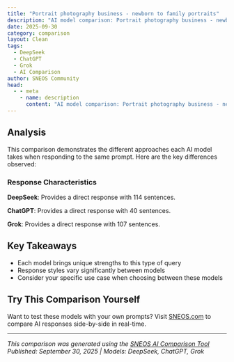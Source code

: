 ```yaml
---
title: "Portrait photography business - newborn to family portraits"
description: "AI model comparison: Portrait photography business - newborn to family portraits..."
date: 2025-09-30
category: comparison
layout: Clean
tags:
  - DeepSeek
  - ChatGPT
  - Grok
  - AI Comparison
author: SNEOS Community
head:
  - - meta
    - name: description
      content: "AI model comparison: Portrait photography business - newborn to family portraits..."
---
```


<ChatComparison
  title="Portrait photography business - newborn to family portraits"
  prompt="Portrait photography business - newborn to family portraits"
  :responses='{"DeepSeek": "Of course! Starting and running a portrait photography business specializing in newborns to families is a beautiful and rewarding venture. It combines artistic skill with the ability to connect with people during some of life\u0027s most precious moments.\n\nHere is a comprehensive guide covering everything from your core philosophy to the nitty-gritty of operations.\n\n---\n\n### **Part 1: Defining Your Brand \u0026 Niche**\n\nThis is the foundation of your business. You can\u0027t be everything to everyone.\n\n**1. Find Your \u0022Why\u0022 and Your Style:**\n* **Your \u0022Why\u0022:** Why do you want to photograph families? Is it to freeze a fleeting moment of childhood? To create heirlooms? To celebrate connection?\n* **Your Style:** This is your artistic signature. Are you?\n * **Light \u0026 Airy:** Bright, clean, soft colors, natural light.\n * **Dark \u0026 Moody:** Rich shadows, deep colors, dramatic lighting.\n * **Lifestyle:** Candid, storytelling, capturing real interactions in a client\u0027s home or a meaningful location.\n * **Posed/Classic:** Timeless, traditional portraits with deliberate posing and perfect lighting.\n\n**2. Specialize Within Your Niche:**\nWhile \u0022newborn to family\u0022 is your broad niche, you can further specialize to stand out.\n* **Newborn Specialist:** Requires specific safety training, props, and patience. You\u0027ll focus on babies under 3 months old.\n* **Milestone Photographer:** Capturing key stages: sitter sessions (6-8 months), first birthday cake smashes, etc.\n* **Maternity \u0026 Newborn Combo:** Serving families from pregnancy through the newborn stage.\n* **Outdoor Family Storyteller:** Focusing on adventurous, candid sessions in nature.\n\n---\n\n### **Part 2: Essential Skills \u0026 Equipment**\n\n**1. Non-Negotiable Skills:**\n* **Technical Proficiency:** Master your camera (Manual mode), lighting (natural and artificial), and composition.\n* **Posing \u0026 Directing:** You must be able to gently pose a newborn **safely** and make a family of five look natural and connected. This is more about prompting interaction than rigid posing.\n* **Patience \u0026 Calm Demeanor:** Newborns cry, toddlers have tantrums, parents are stressed. You are the calm, reassuring anchor.\n* **Safety (CRUCIAL for Newborns):** Get trained in newborn safety. This includes proper posing (never forcing a baby), hygiene, recognizing signs of distress, and always having a spotter.\n\n**2. Essential Gear:**\n* **Camera \u0026 Lenses:** A full-frame camera is ideal. Key lenses: a 50mm f/1.8 (great starter), and a 35mm or 24-70mm for wider family shots.\n* **Lighting:**\n * **Studio:** A reliable studio strobe or continuous light with a large modifier (softbox/umbrella) for soft, flattering light.\n * **On-Location:** A good speedlight and reflector for fill light.\n* **Newborn Studio Specifics:**\n * **Props:** Beanbag poser, blankets, wraps, buckets, baskets, headbands, bonnets.\n * **Heater:** Newborns need to be warm to stay sleepy and comfortable.\n* **Backups:** Multiple memory cards, extra batteries, and a backup camera body for professional work.\n\n---\n\n### **Part 3: The Client Experience \u0026 Session Workflow**\n\nA great experience leads to referrals and repeat clients.\n\n**1. Before the Session:**\n* **Inquiry:** Respond quickly and professionally.\n* **Consultation:** Have a phone or video call to discuss their vision, your style, and what to wear. For newborns, discuss safety and parent expectations.\n* **Booking \u0026 Contract:** Use a professional contract that outlines deliverables, payment, rescheduling policies, and model release. Take a deposit to secure the date.\n* **Preparation Guide:** Send a PDF with tips on what to wear, what to expect, and how to prepare. This manages expectations and reduces day-of stress.\n\n**2. During the Session:**\n* **Create a Welcoming Atmosphere:** Play soft music, offer water, be friendly.\n* **Connect First:** Spend the first 5 minutes chatting, not shooting. Make the kids feel comfortable.\n* **Lead with Confidence:** Guide them through poses and prompts. Be encouraging and positive.\n* **Safety First (Newborns):** Never take a risk. If a pose isn\u0027t working, move on. A parent should always be within arm\u0027s reach during composite-prone poses.\n\n**3. After the Session:**\n* **The Sneak Peek:** Within 24-48 hours, send 1-2 beautifully edited images via text or social media. This builds excitement!\n* **Editing:** Cull and edit your images consistently with your signature style.\n* **The Reveal \u0026 Ordering Session:** This is key for sales.\n * **In-Person Sales (IPS):** Schedule a meeting to present your final gallery. This personal touch significantly increases average order value.\n * **Online Gallery:** Use a service like Pic-Time or Pixieset to deliver images. Offer collections (e.g., Digital Collection, Print Collection, Heirloom Collection) rather than just \u00E0 la carte items.\n\n---\n\n### **Part 4: Pricing \u0026 Products**\n\n**Your Pricing Philosophy:**\nDon\u0027t just cover costs; value your time, skill, and artistry.\n\n**Common Pricing Models:**\n1. **Session Fee \u002B Products/Digitals:** A lower session fee that covers your time and talent, with clients purchasing prints, albums, and digital files separately after seeing their images. (Ideal for IPS).\n2. **All-Inclusive Collections:** Offer 2-3 tiered packages (e.g., Silver, Gold, Platinum) that include a set number of digital files and/or prints. This simplifies the process for the client.\n3. **\u00C0 La Carte:** Everything is sold separately. This can be confusing for clients and harder to manage.\n\n**What to Sell:**\n* **Digital Files:** High-resolution files with a print release.\n* **Professional Prints \u0026 Wall Art:** The quality is far superior to consumer labs. Offer canvases, metal prints, and framed prints.\n* **Albums \u0026 Folio Boxes:** Tangible heirlooms that tell a story. These are high-value items.\n\n---\n\n### **Part 5: Marketing \u0026 Building Your Business**\n\n**1. Your Online Home:**\n* **Website:** A professional, clean website is a must. Your portfolio is your #1 marketing tool.\n* **Google Business Profile:** List your business locally. Encourage happy clients to leave reviews.\n\n**2. Social Media Strategy:**\n* **Instagram \u0026 Facebook:** Your visual platforms. Post consistently, use Stories and Reels to show behind-the-scenes, and engage with your audience. Use relevant hashtags (e.g., #seattlefamilyphotographer, #newbornphotographysafety).\n* **Pinterest:** Create beautiful boards with your work and inspiration. This is a powerful search engine for clients planning a photoshoot.\n\n**3. Build a Network:**\n* Connect with local birth doulas, midwives, prenatal yoga instructors, and baby boutiques. Offer a referral partnership.\n* Join local small business groups.\n\n**4. Generate Word-of-Mouth:**\n* **Model Calls:** Offer discounted or free sessions in exchange for using the images in your portfolio, especially when building it or trying a new style.\n* **Client Referral Program:** Offer a credit or mini-session to clients who refer new business to you.\n\n---\n\n### **Sample Business Timeline:**\n\n* **Year 1:** Build your portfolio, define your style, invest in essential gear, set up legal structure (LLC recommended), and launch your website. Focus on nailing your client experience.\n* **Year 2-3:** Refine your pricing, introduce higher-end products (albums, wall art), and systematize your workflow. Marketing focus shifts to generating consistent bookings and referrals.\n* **Year 4\u002B:** You can consider raising prices, hiring an assistant/editor, or potentially opening a dedicated studio space.\n\nThis is a journey that requires equal parts artist, entrepreneur, and child-whisperer. By focusing on safety, artistry, and an exceptional client experience, you will build a thriving business that captures the most important moments in a family\u0027s life. Good luck", "ChatGPT": "Starting or enhancing a portrait photography business that specializes in newborn to family portraits is a wonderful niche. Here\u0027s a comprehensive guide to help you succeed in this field:\n\n### 1. Define Your Brand and Style\n- **Identify Your Unique Style:** Soft and natural light, vibrant and colorful, black and white, lifestyle, or studio-based.\n- **Create a Memorable Business Name:** Something that reflects warmth, family, and trust.\n- **Design a Logo and Branding Materials:** Consistent colors, fonts, and style across your website and marketing.\n\n### 2. Build a Portfolio\n- **Showcase a Range:** Include newborn, baby milestones, maternity, children, and full family portraits.\n- **Quality Over Quantity:** Select your best images that showcase your style and technical skills.\n- **Get Permission:** Ensure model release forms are signed for all featured clients.\n\n### 3. Set Up Your Studio and Equipment\n- **Equipment Needed:**\n - DSLR or mirrorless camera with high resolution.\n - Prime lenses (50mm, 85mm) for sharp portraits.\n - Softboxes, reflectors, and diffusers for natural lighting.\n - Props for newborns and children (blankets, baskets, toys).\n- **Comfortable Shooting Space:** Warm studio for newborns, safety-proofed and cozy.\n\n### 4. Pricing and Packages\n- **Research Market Rates in Your Area**\n- **Offer Packages Such As:**\n - Newborn Session (including parents, siblings).\n - Baby Milestone Package (3, 6, 9 months).\n - Maternity \u002B Newborn Combo.\n - Family Portraits (seasonal or yearly).\n- **Include Digital Files, Prints, Albums, or Wall Art Options**\n\n### 5. Marketing and Client Acquisition\n- **Build a Professional Website:** Showcase portfolio, pricing, contact info.\n- **SEO Optimization:** Use keywords like \u201CNewborn photographer [Your City],\u201D \u201CFamily portraits,\u201D etc.\n- **Social Media:** Instagram, Facebook, Pinterest to showcase work and behind-the-scenes.\n- **Partner with Local Businesses:** Maternity boutiques, pediatricians, baby stores.\n- **Referral Program:** Encourage satisfied clients to refer others.\n\n### 6. Client Experience\n- **Pre-Session Communication:** Explain session details, what to bring, and how to prepare.\n- **Comfort and Safety:** Especially for newborn sessions, prioritize gentle handling.\n- **Post-Session Delivery:** Timely editing and delivery of photos.\n- **Follow-Up:** Ask for testimonials and encourage repeat bookings.\n\n### 7. Legal Considerations\n- **Contracts:** Clear agreements covering session terms, cancellations, usage rights.\n- **Insurance:** Liability insurance for studio and equipment.\n\n### 8. Continued Learning and Growth\n- **Attend Workshops:** Newborn posing, advanced lighting.\n- **Stay Updated:** Trends in family photography.\n- **Invest in Marketing:** Ads, SEO services, or professional branding help.\n\n---\n\nIf you want, I can help you create specific marketing content, pricing templates, social media post ideas, or even a sample client contract. Just let me know!", "Grok": "Starting and running a portrait photography business focusing on newborn to family portraits is a rewarding venture that combines creativity with the opportunity to capture meaningful moments for clients. Below is a comprehensive guide to help you establish and grow your business in this niche.\n\n---\n\n### 1. Define Your Business Vision and Niche\n- **Specialize in Newborn and Family Portraits**: Focus on a specific age range or style (e.g., posed newborn sessions, candid family moments, or outdoor lifestyle shoots). This helps you stand out and build expertise in that area.\n- **Identify Your Target Audience**: Are you targeting new parents, growing families, or multi-generational families? Understand their needs, budget, and preferences.\n- **Create a Unique Selling Proposition (USP)**: What makes your photography different? Maybe you specialize in natural light, offer affordable mini-sessions, or include custom photo albums in your packages.\n\n---\n\n### 2. Develop Your Skills and Style\n- **Master Your Craft**:\n - Learn the technical aspects of photography (lighting, composition, exposure, etc.).\n - Take specialized courses or workshops on newborn photography (safety is crucial when working with babies).\n - Practice posing techniques for families and children of different ages.\n- **Build a Signature Style**: Develop a consistent editing style or aesthetic (e.g., soft pastels for newborns, warm tones for families) to make your work recognizable.\n- **Stay Updated**: Follow trends in family and newborn photography, such as popular props, backdrops, or themed sessions (holiday shoots, milestone sessions).\n\n---\n\n### 3. Create a Business Plan\nA solid business plan will guide your growth and ensure financial sustainability.\n- **Business Name and Branding**:\n - Choose a memorable name that reflects your niche (e.g., \u201CTiny Treasures Photography\u201D for newborns).\n - Design a logo and create branding materials (business cards, website, social media banners).\n- **Pricing and Packages**:\n - Research competitors in your area to set competitive pricing.\n - Offer tiered packages (e.g., basic, premium, deluxe) for newborn sessions, family shoots, and milestone sessions.\n - Consider add-ons like prints, canvases, or digital galleries.\n- **Startup Costs**:\n - Camera equipment (DSLR/mirrorless camera, lenses, tripod).\n - Studio setup (if applicable): backdrops, props, lighting equipment, beanbags for newborns.\n - Editing software (Adobe Lightroom, Photoshop).\n - Website hosting and marketing materials.\n- **Legal Requirements**:\n - Register your business (sole proprietorship, LLC, etc.).\n - Obtain necessary permits or licenses in your area.\n - Get business insurance (general liability and equipment insurance).\n - Use contracts for client bookings to protect yourself and outline expectations.\n\n---\n\n### 4. Build Your Portfolio\nYour portfolio is your primary marketing tool to attract clients.\n- **Start Small**:\n - Offer free or discounted sessions to friends, family, or local models to build a collection of high-quality images.\n - Focus on variety: newborns, toddlers, families, and multi-generational shoots.\n- **Showcase Your Work**:\n - Create a professional website with galleries for each type of session.\n - Use platforms like Instagram and Pinterest to reach a wider audience.\n- **Client Testimonials**: Request reviews and testimonials from early clients to build credibility.\n\n---\n\n### 5. Set Up Your Studio or Location Workflow\n- **Studio vs. On-Location**:\n - Decide whether you\u2019ll operate from a home studio, rent a space, or shoot on-location (parks, client homes).\n - For newborn photography, a controlled studio environment is often best for safety and comfort.\n- **Newborn Safety**:\n - Invest in training for safe newborn posing (e.g., never force poses, always support the baby).\n - Keep the studio warm, clean, and stocked with props, blankets, and sanitizers.\n- **Family Sessions**:\n - Scout outdoor locations for family shoots (parks, beaches, urban areas).\n - Have portable lighting or reflectors for outdoor sessions.\n\n---\n\n### 6. Market Your Business\nEffective marketing will help you attract clients consistently.\n- **Online Presence**:\n - Build a user-friendly website with a booking system, pricing, and galleries.\n - Use social media (Instagram, Facebook, Pinterest) to share your work, behind-the-scenes content, and client stories.\n - Optimize your website for SEO (use keywords like \u201Cnewborn photographer [your city]\u201D or \u201Cfamily portraits near me\u201D).\n- **Local Networking**:\n - Partner with local businesses (maternity boutiques, pediatricians, baby stores) to cross-promote.\n - Attend baby expos, family events, or community fairs to connect with potential clients.\n- **Promotions and Referrals**:\n - Offer seasonal discounts or mini-sessions (e.g., holiday-themed family shoots).\n - Create a referral program (e.g., a discount for clients who refer new customers).\n- **Email Marketing**:\n - Build a mailing list to send newsletters with promotions, session tips, or milestone reminders (e.g., reminding parents about baby\u2019s 6-month session).\n\n---\n\n### 7. Provide an Exceptional Client Experience\nHappy clients lead to repeat business and referrals.\n- **Communication**:\n - Respond promptly to inquiries and provide clear information on pricing and what to expect.\n - Send a pre-session guide with tips on clothing, preparation, and timing (especially for newborns).\n- **Session Experience**:\n - Create a relaxed, fun environment for families and children.\n - Be patient with newborns and unpredictable toddlers.\n- **Deliver Results**:\n - Provide a quick turnaround time for edited photos.\n - Offer online galleries for easy viewing and downloading.\n - Suggest print products or albums to enhance their experience.\n\n---\n\n### 8. Manage Finances and Growth\n- **Track Income and Expenses**:\n - Use accounting software (QuickBooks, FreshBooks) to manage bookings, invoices, and taxes.\n - Set aside money for taxes and reinvestment in equipment or marketing.\n- **Upsell Opportunities**:\n - Offer additional products like wall art, custom albums, or holiday cards.\n - Create milestone packages for returning clients (newborn, 6 months, 1 year).\n- **Expand Services**:\n - Add maternity photography to attract clients before the baby arrives.\n - Offer event photography for birthdays or family reunions.\n - Host photography workshops for parents who want to capture their own family moments.\n\n---\n\n### 9. Invest in Continuous Learning\n- Attend workshops, webinars, or conferences (e.g., Click Away, WPPI) to network and improve your skills.\n- Join photography communities (online forums, local groups) for support and inspiration.\n- Experiment with new techniques, props, or editing styles to keep your work fresh.\n\n---\n\n### 10. Challenges to Anticipate\n- **Seasonal Fluctuations**: Family portraits often peak during holidays; plan for slower months with promotions or mini-sessions.\n- **Time Management**: Balancing shoots, editing, and marketing can be overwhelming; consider hiring an assistant or outsourcing editing.\n- **Client Expectations**: Some clients may have unrealistic expectations; set clear boundaries and communicate upfront.\n\n---\n\n### Sample Pricing Structure (Adjust Based on Your Market)\n- **Newborn Session**: $300\u2013$600 (includes 2\u20133 hours, edited digital images, optional prints).\n- **Family Session**: $200\u2013$400 (1\u20132 hours, outdoor or studio, digital gallery).\n- **Mini-Sessions**: $100\u2013$150 (20\u201330 minutes, limited images, great for holidays or quick updates).\n- **Add-Ons**: Prints ($10\u2013$50), Albums ($100\u2013$300), Wall Art ($50\u2013$200).\n\n---\n\nBy focusing on quality, safety, and client satisfaction, you can build a thriving portrait photography business that captures the precious moments of newborns and families. Start small, grow your skills and reputation, and adapt to your clients\u2019 needs as you expand. Would you like detailed advice on any specific aspect, like marketing strategies or newborn safety tips?"}' 
  published-date="17:24"
/>

## Analysis

This comparison demonstrates the different approaches each AI model takes when responding to the same prompt. Here are the key differences observed:

### Response Characteristics

**DeepSeek**: Provides a direct response with 114 sentences. 

**ChatGPT**: Provides a direct response with 40 sentences. 

**Grok**: Provides a direct response with 107 sentences. 

## Key Takeaways

- Each model brings unique strengths to this type of query
- Response styles vary significantly between models
- Consider your specific use case when choosing between these models

## Try This Comparison Yourself

Want to test these models with your own prompts? Visit [SNEOS.com](https://sneos.com) to compare AI responses side-by-side in real-time.

---

*This comparison was generated using the [SNEOS AI Comparison Tool](https://sneos.com)*
*Published: September 30, 2025 | Models: DeepSeek, ChatGPT, Grok*
